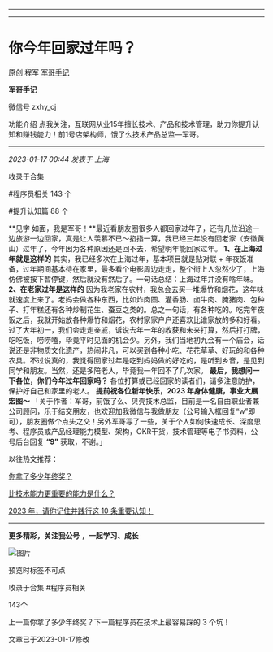 ----------------------------------------
----------------------------------------
#  你今年回家过年吗？

原创 程军  [ 军哥手记 ](javascript:void\(0\);)

**军哥手记** ![]()

微信号 zxhy_cj

功能介绍 点我关注，互联网从业15年擅长技术、产品和技术管理，助力你提升认知和赚钱能力！前1号店架构师，饿了么技术产品总监—军哥。

____

_2023-01-17 00:44_ _发表于 上海_

收录于合集

#程序员相关 143 个

#提升认知篇 88 个

**见字
如面，我是军哥！**最近看朋友圈很多人都回家过年了，还有几位沿途一边旅游一边回家，真是让人羡慕不已～掐指一算，我已经三年没有回老家（安徽黄山）过年了，今年因为各种原因还是回不去，希望明年能回家过年。
**1、在上海过年就是这样的** 其实，我已经多次在上海过年，基本项目就是贴对联 +
年夜饭准备，过年期间基本待在家里，最多看个电影周边走走，整个街上人忽然少了，上海仿佛被按下暂停键，然后就没有然后了。一句话总结：上海过年并没有啥年味。
**2、在老家过年是这样的**
因为我老家在农村，我总会去买一堆爆竹和烟花，这年味就速度上来了。老妈会做各种东西，比如炸肉圆、灌香肠、卤牛肉、腌猪肉、包种子、打年糕还有各种炒制花生、蚕豆之类的。总之一句话，有各种吃的。吃完年夜饭之后，我就开始放各种爆竹和烟花，农村家家户户还喜欢比谁家放的多和好看。  
过了大年初一，我们会走走亲戚，诉说去年一年的收获和未来打算，然后打打牌，吃吃饭，唠唠嗑，毕竟平时见面的机会少。另外，我们当地初九会有一个庙会，话说还是非物质文化遗产，热闹非凡，可以买到各种小吃、花花草草、好玩的和各种农具。不过说真的，我觉得回家过年是吃到妈妈做的好吃的，是听到乡音，是见到同学和朋友。当然，还是多陪老人，毕竟我一年回不了几次家。
**最后，我想问一下各位，你们今年过年回家吗？** 各位打算或已经回家的读者们，请多注意防护，保护好自己和家里的老人。 **提前祝各位新年快乐，2023
年身体健康，事业大展宏图～**
「关于作者：军哥，前饿了么、贝壳技术总监，目前是一名自由职业者兼公司顾问，乐于结交朋友，也欢迎加我微信与我做朋友（公号输入框回复“w”即可），朋友圈做个点头之交！另外军哥写了一些，关于个人如何快速成长、深度思考、程序员或产品经理能力模型、架构，OKR干货，技术管理等电子书资料，公号后台回复
**“9”** 获取，不谢。」  

以往热文推荐：

[你拿了多少年终奖？](http://mp.weixin.qq.com/s?__biz=MzA3MDU2MjM4Ng==&mid=2247497215&idx=1&sn=e640160d6c8a9c6ee76fd2ce928fa953&chksm=9f3852c2a84fdbd4de3596957670ca3c5f3de06202dd01cacdb67deb0559f233c84d4154228c&scene=21#wechat_redirect)  

[比技术能力更重要的能力是什么？](http://mp.weixin.qq.com/s?__biz=MzA3MDU2MjM4Ng==&mid=2247497205&idx=1&sn=ed72a9d0a0dff36380af4d56f827f709&chksm=9f3852c8a84fdbde8644020ef63c2ed5e721a3886b7f387f21e8f7797b28235b418aadc96ecc&scene=21#wechat_redirect)  

[2023 年，请你记住并践行这 10
条重要认知！](http://mp.weixin.qq.com/s?__biz=MzA3MDU2MjM4Ng==&mid=2247497196&idx=1&sn=30c9343da2f5392cd60c9ea51cf7be11&chksm=9f3852d1a84fdbc7a8acd196fc891e0e63ccfd113ee478ecce63ebf19af23270bdd7c613868b&scene=21#wechat_redirect)

  

* * *

  

 **更多精彩，关注我公号** **，一起学习、成长**

![图片](https://mmbiz.qpic.cn/mmbiz_png/b96CibCt70iaajvl7fD4ZCicMcjhXMp1v6UibM134tIsO1j5yqHyNhh9arj090oAL7zGhRJRq6cFqFOlDZMleLl4pw/640?wx_fmt=png)

预览时标签不可点

收录于合集 #程序员相关

143个

上一篇你拿了多少年终奖？下一篇程序员在技术上最容易踩的 3 个坑！

文章已于2023-01-17修改

